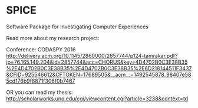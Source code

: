 # SPICE

Software Package for Investigating Computer Experiences

Read more about my research project:

Conference: CODASPY 2016
http://delivery.acm.org/10.1145/2860000/2857744/p124-tamrakar.pdf?ip=76.165.149.204&id=2857744&acc=CHORUS&key=4D4702B0C3E38B35%2E4D4702B0C3E38B35%2E4D4702B0C3E38B35%2E6D218144511F3437&CFID=925546612&CFTOKEN=17689505&__acm__=1492545878_98407e585cd176b9f8871f306f0b7467

OR you can read my thesis:
http://scholarworks.uno.edu/cgi/viewcontent.cgi?article=3238&context=td
